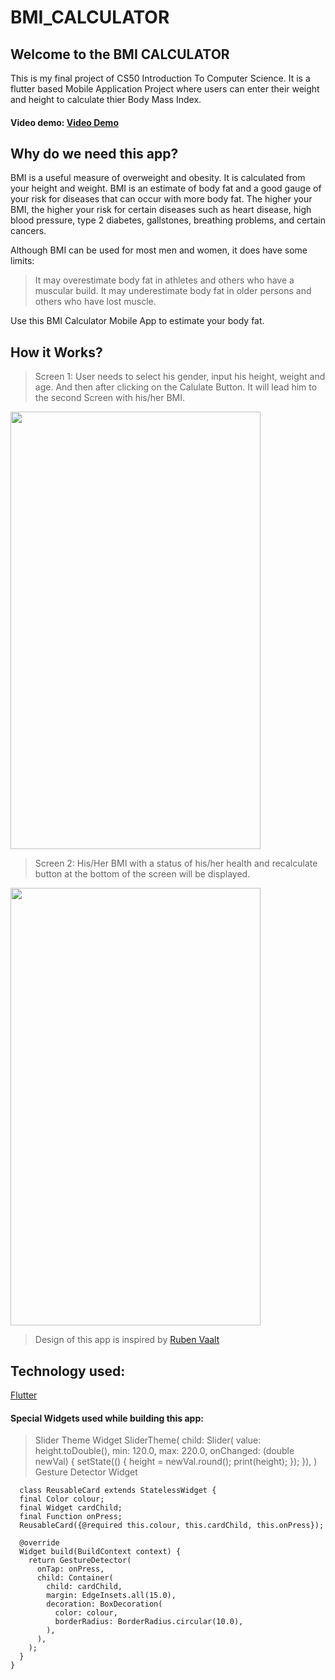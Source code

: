 # BMI_CALCULATOR

## Welcome to the BMI CALCULATOR
This is my final project of CS50 Introduction To Computer Science. It is a flutter based Mobile Application Project where users can enter their weight and height to calculate thier Body Mass Index. 
#### Video demo: <a href="https://youtu.be/PtID5gwT0gg">Video Demo</a>

## Why do we need this app?
BMI is a useful measure of overweight and obesity. It is calculated from your height and weight. BMI is an estimate of body fat and a good gauge of your risk for diseases that can occur with more body fat. The higher your BMI, the higher your risk for certain diseases such as heart disease, high blood pressure, type 2 diabetes, gallstones, breathing problems, and certain cancers.

Although BMI can be used for most men and women, it does have some limits:

> It may overestimate body fat in athletes and others who have a muscular build.
> It may underestimate body fat in older persons and others who have lost muscle.

Use this BMI Calculator Mobile App to estimate your body fat.

## How it Works?
> Screen 1:
> User needs to select his gender, input his height, weight and age. And then after clicking on the Calulate Button. It will lead him to the second Screen with his/her BMI.
<img src="https://user-images.githubusercontent.com/67777625/149063493-8ce7351a-534a-4b08-8a85-1358766e5c02.jpeg" width="400" height="700">

> Screen 2:
> His/Her BMI with a status of his/her health and recalculate button at the bottom of the screen will be displayed.
<img src="https://user-images.githubusercontent.com/67777625/149064180-04e5e9a9-486a-4a8e-a1d2-408711a53580.jpeg" width="400" height="700">

> Design of this app is inspired by <a href="https://dribbble.com/shots/4585382-Simple-BMI-Calculator">Ruben Vaalt</a>

## Technology used:
<a href="https://flutter.dev/">Flutter</a>

#### Special Widgets used while building this app:
> Slider Theme Widget
      SliderTheme(
         child: Slider(
         value: height.toDouble(),
         min: 120.0,
         max: 220.0,
         onChanged: (double newVal) {
           setState(() {
             height = newVal.round();
             print(height);
           });
         }),
         )
> Gesture Detector Widget

      class ReusableCard extends StatelessWidget {
      final Color colour;
      final Widget cardChild;
      final Function onPress;
      ReusableCard({@required this.colour, this.cardChild, this.onPress});

      @override
      Widget build(BuildContext context) {
        return GestureDetector(
          onTap: onPress,
          child: Container(
            child: cardChild,
            margin: EdgeInsets.all(15.0),
            decoration: BoxDecoration(
              color: colour,
              borderRadius: BorderRadius.circular(10.0),
            ),
          ),
        );
      }
    }



